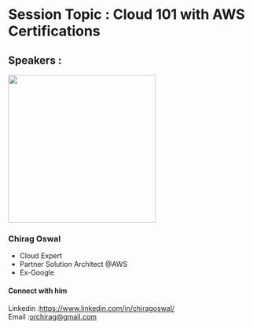 # Session Topic : Cloud 101 with AWS Certifications

## Speakers :
<img src="https://media.licdn.com/dms/image/D5603AQGD6H_7pNr5oQ/profile-displayphoto-shrink_400_400/0/1677048088044?e=1706140800&v=beta&t=cNRUqJJDTCa7E0EDZaikgP2pcIrGnGdiyv0Wt74QX-M" height=300>
 <h3>Chirag Oswal</h3> 
 <ul><li> Cloud Expert</li>
<li>Partner Solution Architect @AWS</li>
 <li>Ex-Google</li>
 </ul>

#### Connect with him

Linkedin :<a>https://www.linkedin.com/in/chiragoswal/</a>\
Email :<a>orchirag@gmail.com</a>
